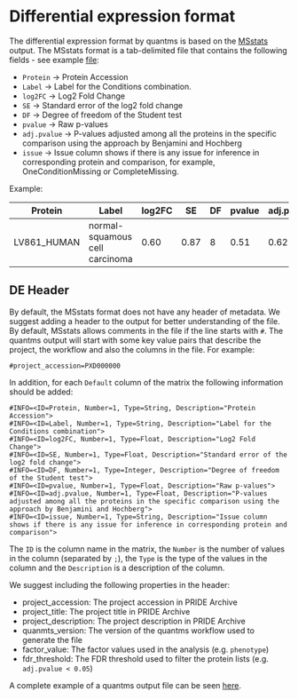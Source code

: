# Differential expression format

The differential expression format by quantms is based on the [MSstats](https://msstats.org/wp-content/uploads/2017/01/MSstats_v3.7.3_manual.pdf) output. The MSstats format is a tab-delimited file that contains the following fields - see example [file](include/PXD004683.csv):

- `Protein` -> Protein Accession
- `Label` -> Label for the Conditions combination.	
- `log2FC` -> Log2 Fold Change	
- `SE` -> Standard error of the log2 fold change 	
- `DF` -> Degree of freedom of the Student test	
- `pvalue`	-> Raw p-values
- `adj.pvalue`	->  P-values adjusted among all the proteins in the specific comparison using the approach by Benjamini and Hochberg
- `issue` -> Issue column shows if there is any issue for inference in corresponding protein and comparison,  for example, OneConditionMissing or CompleteMissing. 

Example: 

| Protein    | Label                          | log2FC | SE | DF | pvalue | adj.pvalue | issue |
| ---------  |--------------------------------| ------ | -- | -- | ------ | ---------- |-------|
|LV861_HUMAN | normal-squamous cell carcinoma | 0.60   | 0.87 | 8  | 0.51   | 0.62       | NA  |

## DE Header 

By default, the MSstats format does not have any header of metadata. We suggest adding a header to the output for better understanding of the file. By default, MSstats allows comments in the file if the line starts with `#`. The quantms output will start with some key value pairs that describe the project, the workflow and also the columns in the file. For example: 

`#project_accession=PXD000000`

In addition, for each `Default` column of the matrix the following information should be added: 

```
#INFO=<ID=Protein, Number=1, Type=String, Description="Protein Accession">
#INFO=<ID=Label, Number=1, Type=String, Description="Label for the Conditions combination">
#INFO=<ID=log2FC, Number=1, Type=Float, Description="Log2 Fold Change">
#INFO=<ID=SE, Number=1, Type=Float, Description="Standard error of the log2 fold change">
#INFO=<ID=DF, Number=1, Type=Integer, Description="Degree of freedom of the Student test">
#INFO=<ID=pvalue, Number=1, Type=Float, Description="Raw p-values">
#INFO=<ID=adj.pvalue, Number=1, Type=Float, Description="P-values adjusted among all the proteins in the specific comparison using the approach by Benjamini and Hochberg">
#INFO=<ID=issue, Number=1, Type=String, Description="Issue column shows if there is any issue for inference in corresponding protein and comparison">
```

The `ID` is the column name in the matrix, the `Number` is the number of values in the column (separated by `;`), the `Type` is the type of the values in the column and the `Description` is a description of the column.

We suggest including the following properties in the header: 

- project_accession: The project accession in PRIDE Archive
- project_title: The project title in PRIDE Archive
- project_description: The project description in PRIDE Archive
- quanmts_version: The version of the quantms workflow used to generate the file
- factor_value: The factor values used in the analysis (e.g. `phenotype`)
- fdr_threshold: The FDR threshold used to filter the protein lists (e.g. `adj.pvalue < 0.05`)


A complete example of a quantms output file can be seen [here](include/PXD004683-quantms.csv).



